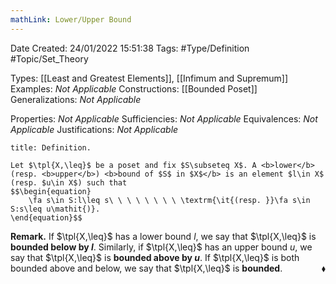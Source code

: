 ```yaml
---
mathLink: Lower/Upper Bound
---
```


<div class="topSpace"></div>

Date Created: 24/01/2022 15:51:38
Tags: #Type/Definition #Topic/Set_Theory

Types: [[Least and Greatest Elements]], [[Infimum and Supremum]]
Examples: <i>Not Applicable</i> 
Constructions: [[Bounded Poset]]
Generalizations: <i>Not Applicable</i>

Properties: <i>Not Applicable</i>
Sufficiencies: <i>Not Applicable</i>
Equivalences: <i>Not Applicable</i>
Justifications: <i>Not Applicable</i>

``` ad-Definition
title: Definition.

Let $\tpl{X,\leq}$ be a poset and fix $S\subseteq X$. A <b>lower</b> (resp. <b>upper</b>) <b>bound of $S$ in $X$</b> is an element $l\in X$ (resp. $u\in X$) such that
$$\begin{equation}
    \fa s\in S:l\leq s\ \ \ \ \ \ \ \ \textrm{\it{(resp. }}\fa s\in S:s\leq u\mathit{)}.
\end{equation}$$

```

<b>Remark.</b> If $\tpl{X,\leq}$ has a lower bound $l$, we say that $\tpl{X,\leq}$ is <b>bounded below by $l$</b>. Similarly, if $\tpl{X,\leq}$ has an upper bound $u$, we say that $\tpl{X,\leq}$ is <b>bounded above by $u$</b>. If $\tpl{X,\leq}$ is both bounded above and below, we say that $\tpl{X,\leq}$ is <b>bounded</b>.<span style="float:right;">$\blacklozenge$</span>
